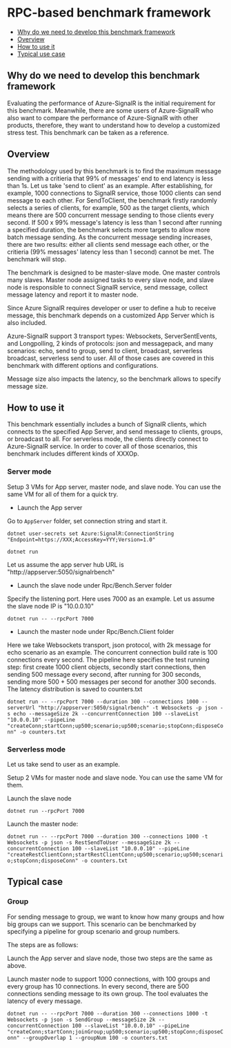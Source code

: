# RPC-based benchmark framework

- [Why do we need to develop this benchmark framework](#Why)
- [Overview](#Overview)
- [How to use it](#How)
- [Typical use case](#TypicalCase)

<a name="Why"></a>
## Why do we need to develop this benchmark framework

Evaluating the performance of Azure-SignalR is the initial requirement for this benchmark. Meanwhile, there are some users of Azure-SignalR who also want to compare the performance of Azure-SignalR with other products, therefore, they want to understand how to develop a customized stress test. This benchmark can be taken as a reference.

<a name="Overview"></a>
## Overview

The methodology used by this benchmark is to find the maximum message sending with a critieria that 99% of messages' end to end latency is less than 1s. Let us take 'send to client' as an example. After establishing, for example, 1000 connections to SignalR service, those 1000 clients can send message to each other. For SendToClient, the benchmark firstly randomly selects a series of clients, for example, 500 as the target clients, which means there are 500 concurrent message sending to those clients every second. If 500 x 99% message's latency is less than 1 second after running a specified duration, the benchmark selects more targets to allow more batch message sending. As the concurrent message sending increases, there are two results: either all clients send message each other, or the critieria (99% messages' latency less than 1 second) cannot be met. The benchmark will stop.

The benchmark is designed to be master-slave mode. One master controls many slaves. Master node assigned tasks to every slave node, and slave node is responsible to connect SignalR service, send message, collect message latency and report it to master node.

Since Azure SignalR requires developer or user to define a hub to receive message, this benchmark depends on a customized App Server which is also included.

Azure-SignalR support 3 transport types: Websockets, ServerSentEvents, and Longpolling, 2 kinds of protocols: json and messagepack, and many scenarios: echo, send to group, send to client, broadcast, serverless broadcast, serverless send to user. All of those cases are covered in this benchmark with different options and configurations.

Message size also impacts the latency, so the benchmark allows to specify message size.

<a name="How"></a>
## How to use it

This benchmark essentially includes a bunch of SignalR clients, which connects to the specified App Server, and send message to clients, groups, or broadcast to all. For serverless mode, the clients directly connect to Azure-SignalR service. In order to cover all of those scenarios, this benchmark includes different kinds of XXXOp.

### Server mode

Setup 3 VMs for App server, master node, and slave node. You can use the same VM for all of them for a quick try.

- Launch the App server

Go to `AppServer` folder, set connection string and start it.

`dotnet user-secrets set Azure:SignalR:ConnectionString "Endpoint=https://XXX;AccessKey=YYY;Version=1.0"`

`dotnet run`

Let us assume the app server hub URL is "http://appserver:5050/signalrbench"

- Launch the slave node under Rpc/Bench.Server folder

Specify the listening port. Here uses 7000 as an example. Let us assume the slave node IP is "10.0.0.10"

`dotnet run -- --rpcPort 7000`

- Launch the master node under Rpc/Bench.Client folder

Here we take Websockets transport, json protocol, with 2k message for echo scenario as an example. The concurrent connection build rate is 100 connections every second. The pipeline here specifies the test running step: first create 1000 client objects, secondly start connections, then sending 500 message every second, after running for 300 seconds, sending more 500 + 500 messages per second for another 300 seconds. The latency distribution is saved to counters.txt

`dotnet run -- --rpcPort 7000 --duration 300 --connections 1000 --serverUrl "http://appserver:5050/signalrbench" -t Websockets -p json -s echo --messageSize 2k --concurrentConnection 100 --slaveList "10.0.0.10" --pipeLine "createConn;startConn;up500;scenario;up500;scenario;stopConn;disposeConn" -o counters.txt`

### Serverless mode

Let us take send to user as an example.

Setup 2 VMs for master node and slave node. You can use the same VM for them.

Launch the slave node

`dotnet run --rpcPort 7000`

Launch the master node:

`dotnet run -- --rpcPort 7000 --duration 300 --connections 1000 -t Websockets -p json -s RestSendToUser --messageSize 2k --concurrentConnection 100 --slaveList "10.0.0.10" --pipeLine "createRestClientConn;startRestClientConn;up500;scenario;up500;scenario;stopConn;disposeConn" -o counters.txt`

<a name="TypicalCase"></a>
## Typical case

### Group

For sending message to group, we want to know how many groups and how big groups can we support. This scenario can be benchmarked by specifying a pipeline for group scenario and group numbers.

The steps are as follows:

Launch the App server and slave node, those two steps are the same as above.

Launch master node to support 1000 connections, with 100 groups and every group has 10 connections. In every second, there are 500 connections sending message to its own group. The tool evaluates the latency of every message.

`dotnet run -- --rpcPort 7000 --duration 300 --connections 1000 -t Websockets -p json -s SendGroup --messageSize 2k --concurrentConnection 100 --slaveList "10.0.0.10" --pipeLine "createConn;startConn;joinGroup;up500;scenario;up500;stopConn;disposeConn" --groupOverlap 1 --groupNum 100 -o counters.txt`
